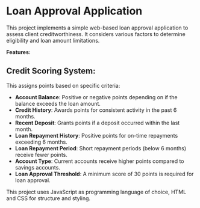# Loan Approval Application
This project implements a simple web-based loan approval application to assess client creditworthiness. It considers various factors to determine eligibility and loan amount limitations.

**Features:**

## Credit Scoring System: 
This assigns points based on specific criteria:
* **Account Balance**: Positive or negative points depending on if the balance exceeds the loan amount.
* **Credit History**: Awards points for consistent activity in the past 6 months.
* **Recent Deposit**: Grants points if a deposit occurred within the last month.
* **Loan Repayment History**: Positive points for on-time repayments exceeding 6 months.
* **Loan Repayment Period**: Short repayment periods (below 6 months) receive fewer points.
* **Account Type**: Current accounts receive higher points compared to savings accounts.
* **Loan Approval Threshold**: A minimum score of 30 points is required for loan approval.


This project uses JavaScript as programming language of choice, HTML and CSS for structure and styling.
